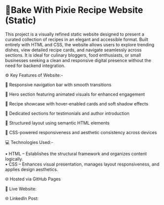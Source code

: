 # 🧁Bake With Pixie Recipe Website (Static)

This project is a visually refined static website designed to present a curated collection of recipes in an elegant and accessible format. Built entirely with HTML and CSS, the website allows users to explore trending dishes, view detailed recipe cards, and navigate seamlessly across sections. It is ideal for culinary bloggers, food enthusiasts, or small businesses seeking a clean and responsive digital presence without the need for backend integration.

⚙️ Key Features of Website:-

🔹 Responsive navigation bar with smooth transitions 

🔹 Hero section featuring animated visuals for enhanced engagement  

🔹 Recipe showcase with hover-enabled cards and soft shadow effects  

🔹 Dedicated sections for testimonials and author introduction  

🔹 Structured layout using semantic HTML elements  

🔹 CSS-powered responsiveness and aesthetic consistency across devices  

💻 Technologies Used:-

• HTML – Establishes the structural framework and organizes content logically.  
• CSS – Enhances visual presentation, manages layout responsiveness, and applies design aesthetics.  

🌐 Hosted via GitHub Pages

🔗 Live Website: 

🌐 LinkedIn Post:
